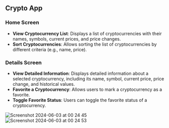 ## Crypto App

### Home Screen
- **View Cryptocurrency List**: Displays a list of cryptocurrencies with their names, symbols, current prices, and price changes.
- **Sort Cryptocurrencies**: Allows sorting the list of cryptocurrencies by different criteria (e.g., name, price).

### Details Screen
- **View Detailed Information**: Displays detailed information about a selected cryptocurrency, including its name, symbol, current price, price change, and historical values.
- **Favorite a Cryptocurrency**: Allows users to mark a cryptocurrency as a favorite.
- **Toggle Favorite Status**: Users can toggle the favorite status of a cryptocurrency.

![Screenshot 2024-06-03 at 00 24 45](https://github.com/ABurakk/cryptoapp/assets/64445944/8bbecf4c-4f9e-41fe-857e-ee629fb6985e)
![Screenshot 2024-06-03 at 00 24 53](https://github.com/ABurakk/cryptoapp/assets/64445944/fc6e3727-2375-4168-96b1-3bb41f2e5d08)
